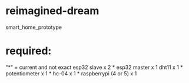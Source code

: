 # reimagined-dream
smart_home_prototype
# required:
"*" = current and not exact
esp32 slave x 2 *
esp32 master x 1
dht11 x 1 *
potentiometer x 1 *
hc-04 x 1 *
raspberrypi (4 or 5) x 1 
 
